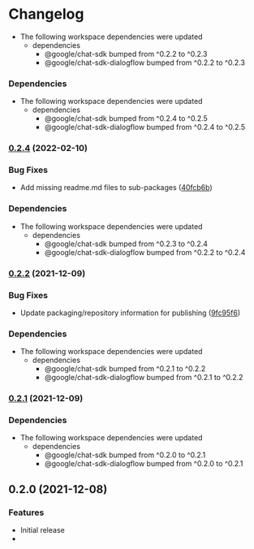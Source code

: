 # Changelog

* The following workspace dependencies were updated
  * dependencies
    * @google/chat-sdk bumped from ^0.2.2 to ^0.2.3
    * @google/chat-sdk-dialogflow bumped from ^0.2.2 to ^0.2.3

### Dependencies

* The following workspace dependencies were updated
  * dependencies
    * @google/chat-sdk bumped from ^0.2.4 to ^0.2.5
    * @google/chat-sdk-dialogflow bumped from ^0.2.4 to ^0.2.5

### [0.2.4](https://www.github.com/googleworkspace/chat-framework-nodejs/compare/chat-sdk-example-dialogflow-v0.2.2...chat-sdk-example-dialogflow-v0.2.4) (2022-02-10)


### Bug Fixes

* Add missing readme.md files to sub-packages ([40fcb6b](https://www.github.com/googleworkspace/chat-framework-nodejs/commit/40fcb6b5790a43a1de59379a8e23a1329ce1702f))


### Dependencies

* The following workspace dependencies were updated
  * dependencies
    * @google/chat-sdk bumped from ^0.2.3 to ^0.2.4
    * @google/chat-sdk-dialogflow bumped from ^0.2.2 to ^0.2.4

### [0.2.2](https://www.github.com/googleworkspace/chat-framework-nodejs/compare/chat-sdk-example-dialogflow-v0.2.1...chat-sdk-example-dialogflow-v0.2.2) (2021-12-09)


### Bug Fixes

* Update packaging/repository information for publishing ([9fc95f6](https://www.github.com/googleworkspace/chat-framework-nodejs/commit/9fc95f64ccee061e18dbfe972c50d76281d64a72))


### Dependencies

* The following workspace dependencies were updated
  * dependencies
    * @google/chat-sdk bumped from ^0.2.1 to ^0.2.2
    * @google/chat-sdk-dialogflow bumped from ^0.2.1 to ^0.2.2

### [0.2.1](https://www.github.com/googleworkspace/chat-framework-nodejs/compare/chat-sdk-example-dialogflow-v0.2.0...chat-sdk-example-dialogflow-v0.2.1) (2021-12-09)


### Dependencies

* The following workspace dependencies were updated
  * dependencies
    * @google/chat-sdk bumped from ^0.2.0 to ^0.2.1
    * @google/chat-sdk-dialogflow bumped from ^0.2.0 to ^0.2.1

## 0.2.0 (2021-12-08)


### Features

* Initial release
*
